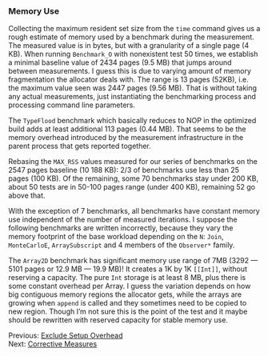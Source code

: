 ### Memory Use
Collecting the maximum resident set size from the `time` command gives us a rough estimate of memory used by a benchmark during the measurement. The measured value is in bytes, but with a granularity of a single page (4 KB). When running `Benchmark_O` with nonexistent test 50 times, we establish a minimal baseline value of 2434 pages (9.5 MB) that jumps around between measurements. I guess this is due to varying amount of memory fragmentation the allocator deals with. The range is 13 pages (52KB), i.e. the maximum value seen was 2447 pages (9.56 MB). That is without taking any actual measurements, just instantiating the benchmarking process and processing command line parameters.

The `TypeFlood` benchmark which basically reduces to NOP in the optimized build adds at least additional 113 pages (0.44 MB). That seems to be the memory overhead introduced by the measurement infrastructure in the parent process that gets reported together.

Rebasing the `MAX_RSS` values measured for our series of benchmarks on the 2547 pages baseline (10 188 KB): 2/3 of benchmarks use less than 25 pages (100 KB). Of the remaining, some 70 benchmarks stay under 200 KB, about 50 tests are in 50-100 pages range (under 400 KB), remaining 52 go above that.

With the exception of 7 benchmarks, all benchmarks have constant memory use independent of the number of measured iterations. I suppose the following benchmarks are written incorrectly, because they vary the memory footprint of the base workload depending on the `N`: `Join`, `MonteCarloE`, `ArraySubscript` and 4 members of the `Observer*` family.

The `Array2D` benchmark has significant memory use range of 7MB (3292 — 5101 pages or 12.9 MB — 19.9 MB)! It creates a 1K by 1K `[[Int]]`, without reserving a capacity. The  pure `Int` storage is at least 8 MB, plus there is some constant overhead per Array. I guess the variation depends on how big contiguous memory regions the allocator gets, while the arrays are growing when `append` is called and they sometimes need to be copied to new region. Though I’m not sure this is the point of the test and it maybe should be rewritten with reserved capacity for stable memory use.

Previous: [Exclude Setup Overhead](exclude-setup-overhead.md)<br/>
Next: [Corrective Measures](corrective-measures.md)